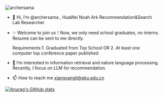 <p align="left"> <img src="https://komarev.com/ghpvc/?username=archersama" alt="archersama" /> </p>

- 👋 Hi, I’m @archersama , HuaWei Noah Ark Recommendation&Search Lab Researcher
- ✨ Welcome to join us！Now, we only need school graduates, no interns. Resume can be sent to me directly.

     Requirements:1. Graduated from Top School OR 2. At least one computer top conference paper published
- 👀 I’m interested in information retrieval and nature language processing. Recently, I focus on LLM for recommendation.
- 📫 How to reach me  xiangyangli@pku.edu.cn

[![Anurag's GitHub stats](https://github-readme-stats.vercel.app/api?username=archersama&show_icons=true&include_all_commits=true&theme=buefy&hide_border=true)](https://github.com/archersama/github-readme-stats)
<!---
archersama/archersama is a ✨ special ✨ repository because its `README.md` (this file) appears on your GitHub profile.
You can click the Preview link to take a look at your changes.
--->
